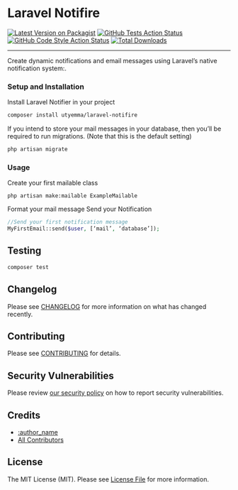 # Laravel Notifire

[![Latest Version on Packagist](https://img.shields.io/packagist/v/:vendor_slug/:package_slug.svg?style=flat-square)](https://packagist.org/packages/utyemma/notifire)
[![GitHub Tests Action Status](https://img.shields.io/github/actions/workflow/status/:vendor_slug/:package_slug/run-tests.yml?branch=main&label=tests&style=flat-square)](https://github.com/:vendor_slug/:package_slug/actions?query=workflow%3Arun-tests+branch%3Amain)
[![GitHub Code Style Action Status](https://img.shields.io/github/actions/workflow/status/:vendor_slug/:package_slug/fix-php-code-style-issues.yml?branch=main&label=code%20style&style=flat-square)](https://github.com/:vendor_slug/:package_slug/actions?query=workflow%3A"Fix+PHP+code+style+issues"+branch%3Amain)
[![Total Downloads](https://img.shields.io/packagist/dt/:vendor_slug/:package_slug.svg?style=flat-square)](https://packagist.org/packages/utyemma/notifire)
<!--delete-->
---
Create dynamic notifications and email messages using Laravel’s native notification system:.

### Setup and Installation
Install Laravel Notifier in your project

```bash
composer install utyemma/laravel-notifire
```

If you intend to store your mail messages in your database, then you’ll be required to run migrations. 
(Note that this is the default setting)

```bash
php artisan migrate
```

### Usage
Create your first mailable class

```
php artisan make:mailable ExampleMailable
```

Format your mail message
Send your Notification

```php
//Send your first notification message
MyFirstEmail::send($user, [‘mail’, ‘database’]);

```   

## Testing

```bash
composer test
```

## Changelog

Please see [CHANGELOG](CHANGELOG.md) for more information on what has changed recently.

## Contributing

Please see [CONTRIBUTING](CONTRIBUTING.md) for details.

## Security Vulnerabilities

Please review [our security policy](../../security/policy) on how to report security vulnerabilities.

## Credits

- [:author_name](https://github.com/:author_username)
- [All Contributors](../../contributors)

## License

The MIT License (MIT). Please see [License File](LICENSE.md) for more information.
